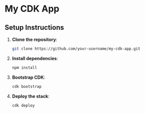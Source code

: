 # My CDK App

## Setup Instructions

1. **Clone the repository**:
   ```bash
   git clone https://github.com/your-username/my-cdk-app.git


2. **Install dependencies**:
   ```bash
   npm install


3. **Bootstrap CDK**:
   ```bash
   cdk bootstrap


4. **Deploy the stack**:
   ```bash
   cdk deploy